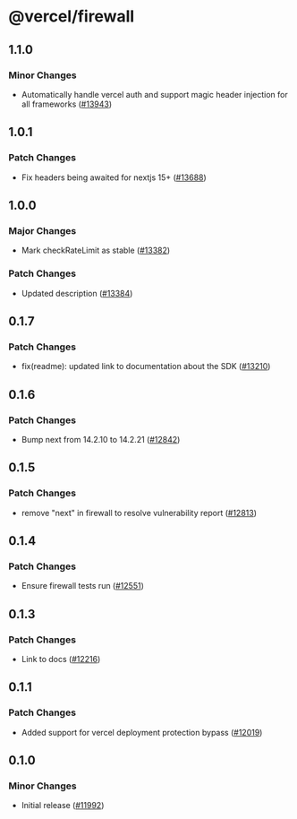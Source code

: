 # @vercel/firewall

## 1.1.0

### Minor Changes

- Automatically handle vercel auth and support magic header injection for all frameworks ([#13943](https://github.com/vercel/vercel/pull/13943))

## 1.0.1

### Patch Changes

- Fix headers being awaited for nextjs 15+ ([#13688](https://github.com/vercel/vercel/pull/13688))

## 1.0.0

### Major Changes

- Mark checkRateLimit as stable ([#13382](https://github.com/vercel/vercel/pull/13382))

### Patch Changes

- Updated description ([#13384](https://github.com/vercel/vercel/pull/13384))

## 0.1.7

### Patch Changes

- fix(readme): updated link to documentation about the SDK ([#13210](https://github.com/vercel/vercel/pull/13210))

## 0.1.6

### Patch Changes

- Bump next from 14.2.10 to 14.2.21 ([#12842](https://github.com/vercel/vercel/pull/12842))

## 0.1.5

### Patch Changes

- remove "next" in firewall to resolve vulnerability report ([#12813](https://github.com/vercel/vercel/pull/12813))

## 0.1.4

### Patch Changes

- Ensure firewall tests run ([#12551](https://github.com/vercel/vercel/pull/12551))

## 0.1.3

### Patch Changes

- Link to docs ([#12216](https://github.com/vercel/vercel/pull/12216))

## 0.1.1

### Patch Changes

- Added support for vercel deployment protection bypass ([#12019](https://github.com/vercel/vercel/pull/12019))

## 0.1.0

### Minor Changes

- Initial release ([#11992](https://github.com/vercel/vercel/pull/11992))
